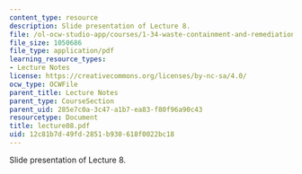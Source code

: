 ```yaml
---
content_type: resource
description: Slide presentation of Lecture 8.
file: /ol-ocw-studio-app/courses/1-34-waste-containment-and-remediation-technology-spring-2004/12c81b7d49fd2851b930618f0022bc18_lecture08.pdf
file_size: 1050686
file_type: application/pdf
learning_resource_types:
- Lecture Notes
license: https://creativecommons.org/licenses/by-nc-sa/4.0/
ocw_type: OCWFile
parent_title: Lecture Notes
parent_type: CourseSection
parent_uid: 285e7c0a-3c47-a1b7-ea83-f80f96a90c43
resourcetype: Document
title: lecture08.pdf
uid: 12c81b7d-49fd-2851-b930-618f0022bc18
---
```

Slide presentation of Lecture 8.